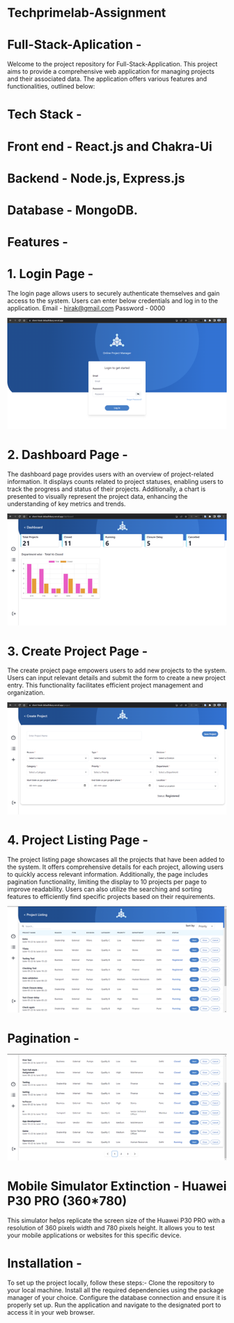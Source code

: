 # Techprimelab-Assignment       
       
# Full-Stack-Aplication - 
Welcome to the project repository for Full-Stack-Application. This project aims to provide a comprehensive web application for managing projects and their associated data. The application offers various features and functionalities, outlined below:

# Tech Stack - 
   # Front end - React.js and Chakra-Ui

   # Backend - Node.js, Express.js

   # Database - MongoDB.

# Features - 
# 1. Login Page -
The login page allows users to securely authenticate themselves and gain access to the system. Users can enter below credentials and log in to the application.
Email - hirak@gmail.com
Password - 0000


![Alt Text](ProjectImages/Login.png)


# 2. Dashboard Page -
The dashboard page provides users with an overview of project-related information. It displays counts related to project statuses, enabling users to track the progress and status of their projects. Additionally, a chart is presented to visually represent the project data, enhancing the understanding of key metrics and trends.

![Alt Text](ProjectImages/Dashboard.png)

# 3. Create Project Page -
The create project page empowers users to add new projects to the system. Users can input relevant details and submit the form to create a new project entry. This functionality facilitates efficient project management and organization.

![Alt Text](ProjectImages/CreateProject.png)

# 4. Project Listing Page -
The project listing page showcases all the projects that have been added to the system. It offers comprehensive details for each project, allowing users to quickly access relevant information. Additionally, the page includes pagination functionality, limiting the display to 10 projects per page to improve readability. Users can also utilize the searching and sorting features to efficiently find specific projects based on their requirements.

![Alt Text](ProjectImages/projectList.png)

# Pagination - 

![Alt Text](ProjectImages/pagination.png)


# Mobile Simulator Extinction - Huawei P30 PRO (360*780)
This simulator helps replicate the screen size of the Huawei P30 PRO with a resolution of 360 pixels width and 780 pixels height. It allows you to test your mobile applications or websites for this specific device.

# Installation -
To set up the project locally, follow these steps:- 
 Clone the repository to your local machine.
Install all the required dependencies using the package manager of your choice.
Configure the database connection and ensure it is properly set up.
Run the application and navigate to the designated port to access it in your web browser.


